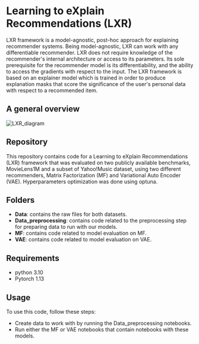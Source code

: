 # Learning to eXplain Recommendations (LXR)

LXR framework is a model-agnostic, post-hoc approach for explaining recommender systems. Being model-agnostic, LXR can work with any differentiable recommender. LXR does not require knowledge of the recommender's internal architecture or access to its parameters. Its sole prerequisite for the recommender model is its differentiability, and the ability to access the gradients with respect to the input. 
The LXR framework is based on an explainer model which is trained in order to produce explanation masks that score the significance of the user's personal data with respect to a recommended item. 

## A general overview 

![LXR_diagram](https://github.com/ExplainingRecommendations/LXR/assets/130644098/ec92edb8-4996-4e46-b1ce-f5795b8e53ef)


## Repository

This repository contains code for a Learning to eXplain Recommendations (LXR) framework that was evaluated on two publicly available benchmarks, MovieLens1M and a subset of Yahoo!Music dataset, using two different recommenders, Matrix Factorization (MF) and Variational Auto Encoder (VAE). Hyperparameters optimization was done using optuna.

## Folders

* **Data**: contains the raw files for both datasets.
* **Data_preprocessing**: contains code related to the preprocessing step for preparing data to run with our models.
* **MF**: contains code related to model evaluation on MF.
* **VAE**: contains code related to model evaluation on VAE.

## Requirements

* python 3.10
* Pytorch 1.13

## Usage

To use this code, follow these steps:
+ Create data to work with by running the Data_preprocessing notebooks.
+ Run either the MF or VAE notebooks that contain notebooks with these models.




